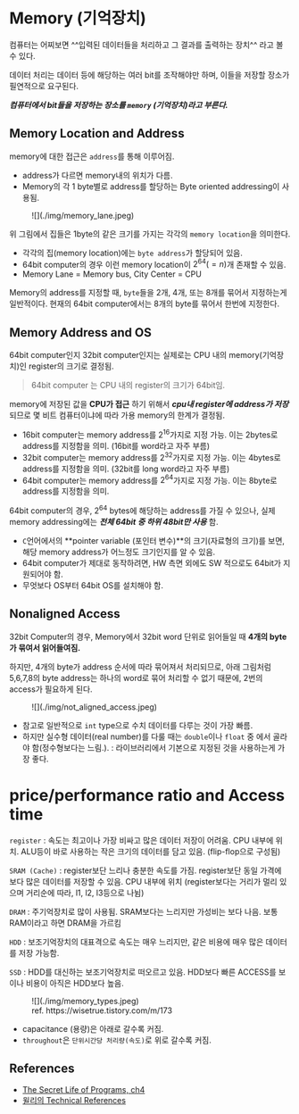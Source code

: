 # Memory (기억장치)

컴퓨터는 어찌보면 ^^입력된 데이터들을 처리하고 그 결과를 출력하는 장치^^ 라고 볼 수 있다. 

데이터 처리는 데이터 등에 해당하는 여러 bit를 조작해야만 하며, 이들을 저장할 장소가 필연적으로 요구된다. 

***컴퓨터에서 bit들을 저장하는 장소를 `memory` (기억장치)라고 부른다.***

## Memory Location and Address

memory에 대한 접근은 `address`를 통해 이루어짐.

- address가 다르면 memory내의 위치가 다름.
- Memory의 각 1 byte별로 address를 할당하는 Byte oriented addressing이 사용됨.

<figure markdown>
![](./img/memory_lane.jpeg)
</figure>

위 그림에서 집들은 1byte의 같은 크기를 가지는 각각의 `memory location`을 의미한다.

- 각각의 집(memory location)에는 `byte address`가 할당되어 있음.
- 64bit computer의 경우 이런 memory location이 $2^{64}(=n)$개 존재할 수 있음.
- Memory Lane = Memory bus, City Center = CPU

Memory의 address를 지정할 때, `byte`들을 2개, 4개, 또는 8개를 묶어서 지정하는게 일반적이다. 현재의 64bit computer에서는 8개의 byte를 묶어서 한번에 지정한다.

## Memory Address and OS

64bit computer인지 32bit computer인지는 실제로는 CPU 내의 memory(기억장치)인 register의 크기로 결정됨. 

> 64bit computer 는 CPU 내의 register의 크기가 64bit임.
> 

memory에 저장된 값을 **CPU가 접근** 하기 위해서 ***cpu내 register에 address가 저장*** 되므로 몇 비트 컴퓨터이냐에 따라 가용 memory의 한계가 결정됨.

- 16bit computer는 memory address를 $2^{16}$가지로 지정 가능. 이는 2bytes로 address를 지정함을 의미. (16bit를 word라고 자주 부름)
- 32bit computer는 memory address를 $2^{32}$가지로 지정 가능. 이는 4bytes로 address를 지정함을 의미. (32bit를 long word라고 자주 부름)
- 64bit computer는 memory address를 $2^{64}$가지로 지정 가능. 이는 8byte로 address를 지정함을 의미.

64bit computer의 경우, $2^{64}$ bytes에 해당하는 address를 가질 수 있으나, 실제 memory addressing에는 ***전체 64bit 중 하위 48bit만 사용*** 함.

- `C`언어에서의 **pointer variable (포인터 변수)**의 크기(자료형의 크기)를 보면, 해당 memory address가 어느정도 크기인지를 알 수 있음.
- 64bit computer가 제대로 동작하려면, HW 측면 외에도 SW 적으로도 64bit가 지원되어야 함.
- 무엇보다 OS부터 64bit OS를 설치해야 함.

## Nonaligned Access

32bit Computer의 경우, Memory에서 32bit word 단위로 읽어들일 때 **4개의 byte가 묶여서 읽어들여짐.** 

하지만, 4개의 byte가 address 순서에 따라 묶어져서 처리되므로, 아래 그림처럼 5,6,7,8의 byte address는 하나의 word로 묶어 처리할 수 없기 때문에, 2번의 access가 필요하게 된다.

<figure markdown>
![](./img/not_aligned_access.jpeg)
</figure>

- 참고로 일반적으로 `int` type으로 수치 데이터를 다루는 것이 가장 빠름.
- 하지만 실수형 데이터(real number)를 다룰 때는 `double`이나 `float` 중 에서 골라야 함(정수형보다는 느림.). : 라이브러리에서 기본으로 지정된 것을 사용하는게 가장 좋다.

# price/performance ratio and Access time

`register`
: 속도는 최고이나 가장 비싸고 많은 데이터 저장이 어려움. CPU 내부에 위치. ALU등이 바로 사용하는 작은 크기의 데이터를 담고 있음. (flip-flop으로 구성됨)

`SRAM (Cache)`
: register보단 느리나 충분한 속도를 가짐. register보단 동일 가격에 보다 많은 데이터를 저장할 수 있음. CPU 내부에 위치 (register보다는 거리가 멀리 있으며 거리순에 따라, l1, l2, l3등으로 나뉨)

`DRAM` 
: 주기억장치로 많이 사용됨. SRAM보다는 느리지만 가성비는 보다 나음. 보통 RAM이라고 하면 DRAM을 가르킴

`HDD`
: 보조기억장치의 대표격으로 속도는 매우 느리지만, 같은 비용에 매우 많은 데이터를 저장 가능함.

`SSD` 
: HDD를 대신하는 보조기억장치로 떠오르고 있음. HDD보다 빠른 ACCESS를 보이나 비용이 아직은 HDD보다 높음.

<figure markdown>
![](./img/memory_types.jpeg)
<figcaption>ref. https://wisetrue.tistory.com/m/173 </figcaption> 
</figure>

- capacitance (용량)은 아래로 갈수록 커짐.
- `throughout`은 `단위시간당 처리량(속도)`로 위로 갈수록 커짐.

## References

* [The Secret Life of Programs, ch4](https://nostarch.com/foundationsofcomp)
* [윌리의 Technical References](https://m.blog.naver.com/PostView.naver?isHttpsRedirect=true&blogId=techref&logNo=222246966805)